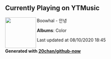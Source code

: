 ## Currently Playing on YTMusic

[<img align="left" width="100" src="https://lh3.googleusercontent.com/_4a-N9slwB_c7mQYHg8SVotr5uL5EZzNbx02jYBTz5UissKK-lnKjh3kgaT66IE2Kk1G747BLNbiMEM">](https://music.youtube.com/channel/UCSK7dM4ZDBgVPA_gk8Q1FoQ)

Boowhal - 안녕

**Albums**: Color

Last updated at 08/10/2020 18:45

#### Generated with [20chan/github-now](https://github.com/20chan/github-now)


<!--
**20chan/20chan** is a ✨ _special_ ✨ repository because its `README.md` (this file) appears on your GitHub profile.

Here are some ideas to get you started:

- 🔭 I’m currently working on ...
- 🌱 I’m currently learning ...
- 👯 I’m looking to collaborate on ...
- 🤔 I’m looking for help with ...
- 💬 Ask me about ...
- 📫 How to reach me: ...
- 😄 Pronouns: ...
- ⚡ Fun fact: ...
-->
